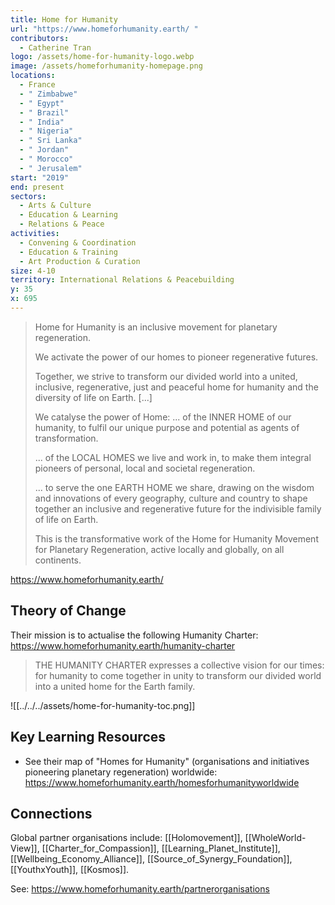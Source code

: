 ```yaml
---
title: Home for Humanity
url: "https://www.homeforhumanity.earth/ "
contributors:
  - Catherine Tran
logo: /assets/home-for-humanity-logo.webp
image: /assets/homeforhumanity-homepage.png
locations:
  - France
  - " Zimbabwe"
  - " Egypt"
  - " Brazil"
  - " India"
  - " Nigeria"
  - " Sri Lanka"
  - " Jordan"
  - " Morocco"
  - " Jerusalem"
start: "2019"
end: present
sectors:
  - Arts & Culture
  - Education & Learning
  - Relations & Peace
activities:
  - Convening & Coordination
  - Education & Training
  - Art Production & Curation
size: 4-10
territory: International Relations & Peacebuilding
y: 35
x: 695
---
```

> Home for Humanity is an inclusive movement for planetary regeneration.
> 
> We activate the power of our homes to pioneer regenerative futures.
> 
> Together, we strive to transform our divided world into a united, inclusive, regenerative, just and peaceful home for humanity and the diversity of life on Earth. [...]
> 
> We catalyse the power of Home:
> ... of the INNER HOME of our humanity, to fulfil our unique purpose and potential as agents of transformation. 
> 
> ... of the LOCAL HOMES we live and work in, to make them integral pioneers of personal, local and societal regeneration.
> 
> ... to serve the one EARTH HOME we share, drawing on the wisdom and innovations of every geography, culture and country to shape together an inclusive and regenerative future for the indivisible family of life on Earth.
> 
> ​This is the transformative work of the Home for Humanity Movement for Planetary Regeneration, active locally and globally, on all continents.

https://www.homeforhumanity.earth/ 

## Theory of Change 

Their mission is to actualise the following Humanity Charter: https://www.homeforhumanity.earth/humanity-charter

>THE HUMANITY CHARTER expresses a collective vision for our times: for humanity to come together in unity to transform our divided world into a united home for the Earth family.

![[../../../assets/home-for-humanity-toc.png]]

## Key Learning Resources 

- See their map of "Homes for Humanity" (organisations and initiatives pioneering planetary regeneration) worldwide: https://www.homeforhumanity.earth/homesforhumanityworldwide

## Connections

Global partner organisations include: [[Holomovement]], [[WholeWorld-View]], [[Charter_for_Compassion]], [[Learning_Planet_Institute]], [[Wellbeing_Economy_Alliance]], [[Source_of_Synergy_Foundation]], [[YouthxYouth]], [[Kosmos]].

See: https://www.homeforhumanity.earth/partnerorganisations 
